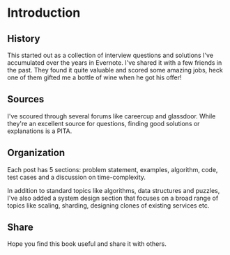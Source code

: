 # Introduction

## History
This started out as a collection of interview questions and solutions I've accumulated over the years in Evernote. I've shared it with a few friends in the past. They found it quite valuable and scored some amazing jobs, heck one of them gifted me a bottle of wine when he got his offer!

## Sources
I've scoured through several forums like careercup and glassdoor. While they're an excellent source for questions, finding good solutions or explanations is a PITA.

## Organization
Each post has 5 sections: problem statement, examples, algorithm, code, test cases and a discussion on time-complexity.

In addition to standard topics like algorithms, data structures and puzzles, I've also added a system design section that focuses on a broad range of topics like scaling, sharding, designing clones of existing services etc.

## Share
Hope you find this book useful and share it with others.
